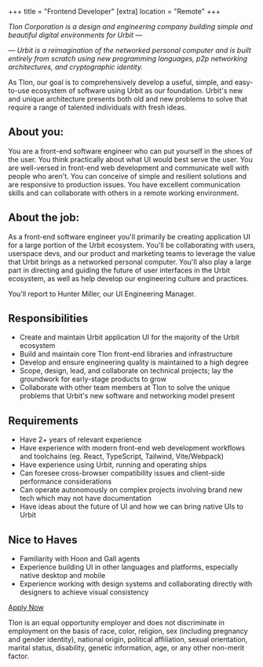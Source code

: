 +++
 title = "Frontend Developer"
 [extra]
 location = "Remote"
 +++

*Tlon Corporation is a design and engineering company
building simple and beautiful digital environments for Urbit —*

*— Urbit is a reimagination of the networked personal computer
and is built entirely from scratch using new programming languages,
p2p networking architectures, and cryptographic identity.*

As Tlon, our goal is to comprehensively develop a useful, simple, and easy-to-use ecosystem of software using Urbit as our foundation. Urbit's new and unique architecture presents both old and new problems to solve that require a range of talented individuals with fresh ideas.

## About you:

You are a front-end software engineer who can put yourself in the shoes of the user. You think practically about what UI would best serve the user. You are well-versed in front-end web development and communicate well with people who aren't. You can conceive of simple and resilient solutions and are responsive to production issues. You have excellent communication skills and can collaborate with others in a remote working environment. 

## About the job:

As a front-end software engineer you'll primarily be creating application UI for a large portion of the Urbit ecosystem. You'll be collaborating with users, userspace devs, and our product and marketing teams to leverage the value that Urbit brings as a networked personal computer. You'll also play a large part in directing and guiding the future of user interfaces in the Urbit ecosystem, as well as help develop our engineering culture and practices.

You'll report to Hunter Miller, our UI Engineering Manager. 

## Responsibilities

- Create and maintain Urbit application UI for the majority of the Urbit ecosystem
- Build and maintain core Tlon front-end libraries and infrastructure
- Develop and ensure engineering quality is maintained to a high degree
- Scope, design, lead, and collaborate on technical projects; lay the groundwork for early-stage products to grow
- Collaborate with other team members at Tlon to solve the unique problems that Urbit's new software and networking model present

## Requirements

- Have 2+ years of relevant experience
- Have experience with modern front-end web development workflows and toolchains (eg. React, TypeScript, Tailwind, Vite/Webpack)
- Have experience using Urbit, running and operating ships
- Can foresee cross-browser compatibility issues and client-side performance considerations
- Can operate autonomously on complex projects involving brand new tech which may not have documentation
- Have ideas about the future of UI and how we can bring native UIs to Urbit

## Nice to Haves

- Familiarity with Hoon and Gall agents
- Experience building UI in other languages and platforms, especially native desktop and mobile
- Experience working with design systems and collaborating directly with designers to achieve visual consistency

<section class="box-border p-8 lg:p-16 grid justify-items-stretch">
    <a class="font-sans bg-blue-100 text-blue-800 py-4 px-6 rounded-xl justify-self-center" href="mailto:apply@tlon.io">Apply Now</a>
</section>

Tlon is an equal opportunity employer and does not discriminate in employment on the basis of race, color, religion, sex (including pregnancy and gender identity), national origin, political affiliation, sexual orientation, marital status, disability, genetic information, age, or any other non-merit factor.

